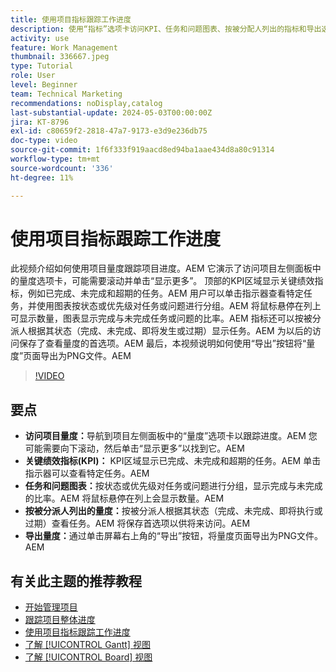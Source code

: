 ```yaml
---
title: 使用项目指标跟踪工作进度
description: 使用“指标”选项卡访问KPI、任务和问题图表、按被分配人列出的指标和导出选项，以便有效监控进度，从而跟踪Workfront中的项目性能。
activity: use
feature: Work Management
thumbnail: 336667.jpeg
type: Tutorial
role: User
level: Beginner
team: Technical Marketing
recommendations: noDisplay,catalog
last-substantial-update: 2024-05-03T00:00:00Z
jira: KT-8796
exl-id: c80659f2-2818-47a7-9173-e3d9e236db75
doc-type: video
source-git-commit: 1f6f333f919aacd8ed94ba1aae434d8a80c91314
workflow-type: tm+mt
source-wordcount: '336'
ht-degree: 11%

---
```


# 使用项目指标跟踪工作进度

此视频介绍如何使用项目量度跟踪项目进度。&#x200B;AEM 它演示了访问项目左侧面板中的量度选项卡，可能需要滚动并单击“显示更多”。 顶部的KPI区域显示关键绩效指标，例如已完成、未完成和超期的任务。&#x200B;AEM 用户可以单击指示器查看特定任务，并使用图表按状态或优先级对任务或问题进行分组。&#x200B;AEM 将鼠标悬停在列上可显示数量，图表显示完成与未完成任务或问题的比率。&#x200B;AEM 指标还可以按被分派人根据其状态（完成、未完成、即将发生或过期）显示任务。&#x200B;AEM 为以后的访问保存了查看量度的首选项。&#x200B;AEM 最后，本视频说明如何使用“导出”按钮将“量度”页面导出为PNG文件。&#x200B;AEM


>[!VIDEO](https://video.tv.adobe.com/v/3439180/?quality=12&learn=on&enablevpops&captions=chi_hans)

## 要点

* **访问项目量度：**&#x200B;导航到项目左侧面板中的“量度”选项卡以跟踪进度。&#x200B;AEM 您可能需要向下滚动，然后单击“显示更多”以找到它。&#x200B;AEM
* **关键绩效指标(KPI)：** KPI区域显示已完成、未完成和超期的任务。&#x200B;AEM 单击指示器可以查看特定任务。&#x200B;AEM
* **任务和问题图表：**&#x200B;按状态或优先级对任务或问题进行分组，显示完成与未完成的比率。&#x200B;AEM 将鼠标悬停在列上会显示数量。&#x200B;AEM
* **按被分派人列出的量度：**&#x200B;按被分派人根据其状态（完成、未完成、即将执行或过期）查看任务。&#x200B;AEM 将保存首选项以供将来访问。&#x200B;AEM
* **导出量度：**&#x200B;通过单击屏幕右上角的“导出”按钮，将量度页面导出为PNG文件。&#x200B;AEM



## 有关此主题的推荐教程

* [开始管理项目](/help/manage-work/projects/getting-started-manage-a-project.md)
* [跟踪项目整体进度](/help/manage-work/projects/track-overall-project-progress.md)
* [使用项目指标跟踪工作进度](/help/manage-work/projects/track-work-progress-with-project-metrics.md)
* [了解 [!UICONTROL Gantt] 视图](/help/manage-work/projects/understand-the-gantt-view.md)
* [了解 [!UICONTROL Board] 视图](/help/manage-work/projects/understand-the-board-view.md)
